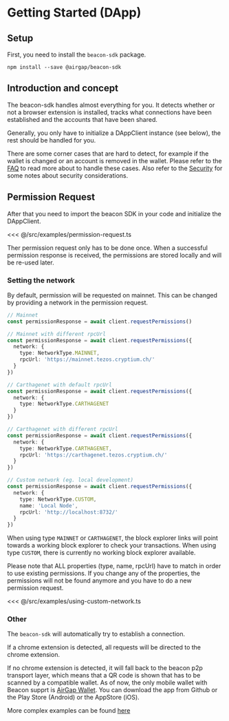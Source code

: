 # Getting Started (DApp)

## Setup

First, you need to install the `beacon-sdk` package.

`npm install --save @airgap/beacon-sdk`

## Introduction and concept

The beacon-sdk handles almost everything for you. It detects whether or not a browser extension is installed, tracks what connections have been established and the accounts that have been shared.

Generally, you only have to initialize a DAppClient instance (see below), the rest should be handled for you.

There are some corner cases that are hard to detect, for example if the wallet is changed or an account is removed in the wallet. Please refer to the [FAQ](/beacon/09.faq.html) to read more about to handle these cases. Also refer to the [Security](/beacon/08.security.html) for some notes about security considerations.

## Permission Request

After that you need to import the beacon SDK in your code and initialize the DAppClient.

<<< @/src/examples/permission-request.ts

Ther permission request only has to be done once. When a successful permission response is received, the permissions are stored locally and will be re-used later.

### Setting the network

By default, permission will be requested on mainnet. This can be changed by providing a network in the permission request.

```typescript
// Mainnet
const permissionResponse = await client.requestPermissions()

// Mainnet with different rpcUrl
const permissionResponse = await client.requestPermissions({
  network: {
    type: NetworkType.MAINNET,
    rpcUrl: 'https://mainnet.tezos.cryptium.ch/'
  }
})

// Carthagenet with default rpcUrl
const permissionResponse = await client.requestPermissions({
  network: {
    type: NetworkType.CARTHAGENET
  }
})

// Carthagenet with different rpcUrl
const permissionResponse = await client.requestPermissions({
  network: {
    type: NetworkType.CARTHAGENET,
    rpcUrl: 'https://carthagenet.tezos.cryptium.ch/'
  }
})

// Custom network (eg. local development)
const permissionResponse = await client.requestPermissions({
  network: {
    type: NetworkType.CUSTOM,
    name: 'Local Node',
    rpcUrl: 'http://localhost:8732/'
  }
})
```

When using type `MAINNET` or `CARTHAGENET`, the block explorer links will point towards a working block explorer to check your transactions. When using type `CUSTOM`, there is currently no working block explorer available.

Please note that ALL properties (type, name, rpcUrl) have to match in order to use existing permissions. If you change any of the properties, the permissions will not be found anymore and you have to do a new permission request.

<<< @/src/examples/using-custom-network.ts

### Other

The `beacon-sdk` will automatically try to establish a connection.

If a chrome extension is detected, all requests will be directed to the chrome extension.

If no chrome extension is detected, it will fall back to the beacon p2p transport layer, which means that a QR code is shown that has to be scanned by a compatible wallet. As of now, the only mobile wallet with Beacon supprt is [AirGap Wallet](https://github.com/airgap-it/airgap-wallet/releases/). You can download the app from Github or the Play Store (Android) or the AppStore (iOS).

More complex examples can be found [here](/examples/)
